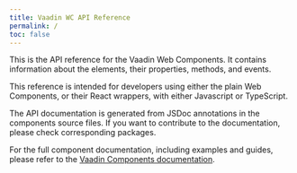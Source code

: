 ```yaml
---
title: Vaadin WC API Reference
permalink: /
toc: false
---
```


This is the API reference for the Vaadin Web Components. It contains information about the elements, their properties, methods, and events.

This reference is intended for developers using either the plain Web Components, or their React wrappers, with either Javascript or TypeScript.

The API documentation is generated from JSDoc annotations in the components source files. If you want to contribute to the documentation, please check corresponding packages.

For the full component documentation, including examples and guides, please refer to the [Vaadin Components documentation](https://vaadin.com/docs/latest/components).
